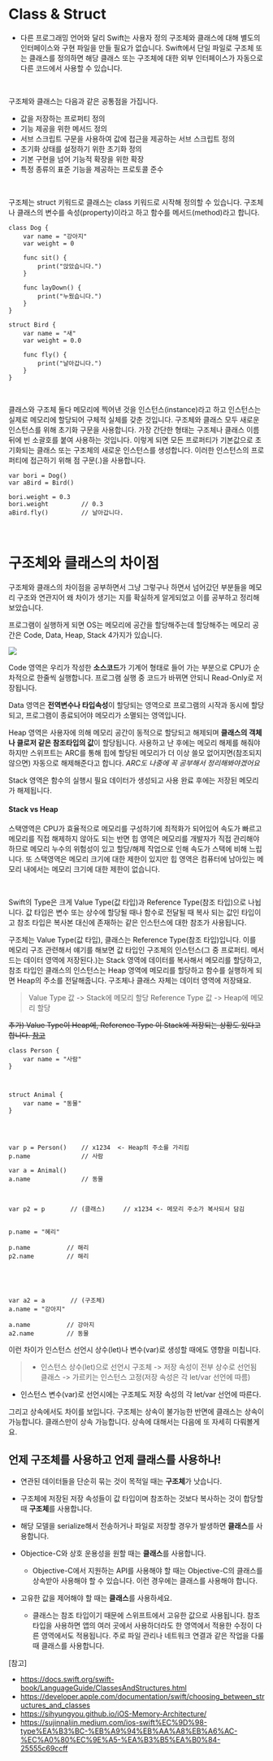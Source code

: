 # Class & Struct

- 다른 프로그래밍 언어와 달리 Swift는 사용자 정의 구조체와 클래스에 대해 별도의 인터페이스와 구현 파일을 만들 필요가 없습니다. Swift에서 단일 파일로 구조체 또는 클래스를 정의하면 해당 클래스 또는 구조체에 대한 외부 인터페이스가 자동으로 다른 코드에서 사용할 수 있습니다.

<br>

구조체와 클래스는 다음과 같은 공통점을 가집니다.
- 값을 저장하는 프로퍼티 정의
- 기능 제공을 위한 메서드 정의
- 서브 스크립트 구문을 사용하여 값에 접근을 제공하는 서브 스크립트 정의
- 초기화 상태를 설정하기 위한 초기화 정의
- 기본 구현을 넘어 기능적 확장을 위한 확장
- 특정 종류의 표준 기능을 제공하는 프로토콜 준수

<br>

구조체는 struct 키워드로 클래스는 class 키워드로 시작해 정의할 수 있습니다. 구조체나 클래스의 변수를 속성(property)이라고 하고 함수를 메서드(method)라고 합니다. 
```
class Dog {
    var name = "강아지"
    var weight = 0
    
    func sit() {
        print("앉았습니다.")
    }
    
    func layDown() {
        print("누웠습니다.")
    }
}

struct Bird {
    var name = "새"
    var weight = 0.0
    
    func fly() {
        print("날아갑니다.")
    }
}
```
<br>

클래스와 구조체 둘다 메모리에 찍어낸 것을 인스턴스(instance)라고 하고 인스턴스는 실제로 메모리에 할당되어 구체적 실체를 갖춘 것입니다.
구조체와 클래스 모두 새로운 인스턴스를 위해 초기화 구문을 사용합니다. 가장 간단한 형태는 구조체나 클래스 이름 뒤에 빈 소괄호를 붙여 사용하는 것입니다. 이렇게 되면 모든 프로퍼티가 기본값으로 초기화되는 클래스 또는 구조체의 새로운 인스턴스를 생성합니다.
이러한 인스턴스의 프로퍼티에 접근하기 위해 점 구문(.)을 사용합니다.

```
var bori = Dog()
var aBird = Bird()

bori.weight	= 0.3
bori.weight			// 0.3
aBird.fly()			// 날아갑니다.
```
<br>

# 구조체와 클래스의 차이점
구조체와 클래스의 차이점을 공부하면서 그냥 그렇구나 하면서 넘어갔던 부분들을 메모리 구조와 연관지어 왜 차이가 생기는 지를 확실하게 알게되었고 이를 공부하고 정리해보았습니다.

프로그램이 실행하게 되면 OS는 메모리에 공간을 할당해주는데 할당해주는 메모리 공간은 Code, Data, Heap, Stack 4가지가 있습니다.

![](https://user-images.githubusercontent.com/35067611/105793085-d9ae2300-5fcb-11eb-824d-7d389fc2db29.png)

Code 영역은 우리가 작성한 **소스코드**가 기계어 형태로 들어 가는 부분으로 CPU가 순차적으로 한줄씩 실행합니다. 프로그램 실행 중 코드가 바뀌면 안되니 Read-Only로 저장됩니다.

Data 영역은 **전역변수나 타입속성**이 할당되는 영역으로 프로그램의 시작과 동시에 할당되고, 프로그램이 종료되어야 메모리가 소멸되는 영역입니다.

Heap 영역은 사용자에 의해 메모리 공간이 동적으로 할당되고 해제되며 **클래스의 객체나 클로저 같은 참조타입의 값**이 할당됩니다. 사용하고 난 후에는 메모리 해제를 해줘야 하지만 스위프트는 ARC를 통해 힙에 할당된 메모리가 더 이상 쓸모 없어지면(참조되지 않으면) 자동으로 해제해준다고 합니다.
_ARC도 나중에 꼭 공부해서 정리해봐야겠어요_

Stack 영역은 함수의 실행시 필요 데이터가 생성되고 사용 완료 후에는 저장된 메모리가 해제됩니다.

#### Stack vs Heap
스택영역은 CPU가 효율적으로 메모리를 구성하기에 최적화가 되어있어 속도가 빠르고 메모리를 직접 해제하지 않아도 되는 반면 힙 영역은 메모리를 개발자가 직접 관리해야하므로 메모리 누수의 위험성이 있고 할당/해제 작업으로 인해 속도가 스택에 비해 느립니다.
또 스택영역은 메모리 크기에 대한 제한이 있지만 힙 영역은 컴퓨터에 남아있는 메모리 내에서는 메모리 크기에 대한 제한이 없습니다.


<br>

Swift의 Type은 크게 Value Type(값 타입)과 Reference Type(참조 타입)으로 나뉩니다. 값 타입은 변수 또는 상수에 할당될 때나 함수로 전달될 때 복사 되는 값인 타입이고 참조 타입은 복사본 대신에 존재하는 같은 인스턴스에 대한 참조가 사용됩니다.

구조체는 Value Type(값 타입), 클래스는 Reference Type(참조 타입)입니다. 
이를 메모리 구조 관련해서 얘기를 해보면 값 타입인 구조체의 인스턴스(그 중 프로퍼티. 메서드는 데이터 영역에 저장된다.)는 Stack 영역에 데이터를 복사해서 메모리를 할당하고, 참조 타입인 클래스의 인스턴스는 Heap 영역에 메모리를 할당하고 함수를 실행하게 되면 Heap의 주소를 전달해줍니다. 구조체나 클래스 자체는 데이터 영역에 저장돼요.

> Value Type 값 -> Stack에 메모리 할당
Reference Type 값 -> Heap에 메모리 할당

~~추가) Value Type이 Heap에, Reference Type 이 Stack에 저장되는 상황도 있다고 합니다. [참고](https://sujinnaljin.medium.com/ios-swift%EC%9D%98-type%EA%B3%BC-%EB%A9%94%EB%AA%A8%EB%A6%AC-%EC%A0%80%EC%9E%A5-%EA%B3%B5%EA%B0%84-25555c69ccff)~~
```
class Person {
    var name = "사람"
}



struct Animal {
    var name = "동물"
}




var p = Person()    // x1234  <- Heap의 주소를 가리킴
p.name              // 사람

var a = Animal()
a.name              // 동물



var p2 = p       // (클래스)     // x1234 <- 메모리 주소가 복사되서 담김


p.name = "혜리"

p.name          // 해리
p2.name         // 해리
    




var a2 = a       // (구조체)
a.name = "강아지"

a.name          // 강아지
a2.name         // 동물

```
이런 차이가 인스턴스 선언시 상수(let)나 변수(var)로 생성할 때에도 영향을 미칩니다. 

> - 인스턴스 상수(let)으로 선언시
구조체 -> 저장 속성이 전부 상수로 선언됨
클래스 -> 가르키는 인스턴스 고정(저장 속성은 각 let/var 선언에 따름)
- 인스턴스 변수(var)로 선언시에는 구조체도 저장 속성의 각 let/var 선언에 따른다.

그리고 상속에서도 차이를 보입니다. 구조체는 상속이 불가능한 반면에 클래스는 상속이 가능합니다. 클래스만이 상속 가능합니다. 
상속에 대해서는 다음에 또 자세히 다뤄볼게요.

## 언제 구조체를 사용하고 언제 클래스를 사용하나!
- 연관된 데이터들을 단순히 묶는 것이 목적일 때는 **구조체**가 낫습니다.
- 구조체에 저장된 저장 속성들이 값 타입이며 참조하는 것보다 복사하는 것이 합당할 때 **구조체**를 사용합니다.

- 해당 모델을 serialize해서 전송하거나 파일로 저장할 경우가 발생하면 **클래스**를 사용합니다.
- Objectice-C와 상호 운용성을 원할 때는 **클래스**를 사용합니다.
	- Objective-C에서 지원하는 API를 사용해야 할 때는 Objective-C의 클래스를 상속받아 사용해야 할 수 있습니다. 이런 경우에는 클래스를 사용해야 합니다.
- 고유한 값을 제어해야 할 때는 **클래스**를 사용하세요.
	- 클래스는 참조 타입이기 때문에 스위프트에서 고유한 값으로 사용됩니다. 참조 타입을 사용하면 앱의 여러 곳에서 사용하더라도 한 영역에서 적용한 수정이 다른 영역에서도 적용됩니다. 주로 파일 관리나 네트워크 연결과 같은 작업을 다룰 때 클래스를 사용합니다.


[참고]
- https://docs.swift.org/swift-book/LanguageGuide/ClassesAndStructures.html
- https://developer.apple.com/documentation/swift/choosing_between_structures_and_classes
- https://sihyungyou.github.io/iOS-Memory-Architecture/
- https://sujinnaljin.medium.com/ios-swift%EC%9D%98-type%EA%B3%BC-%EB%A9%94%EB%AA%A8%EB%A6%AC-%EC%A0%80%EC%9E%A5-%EA%B3%B5%EA%B0%84-25555c69ccff
